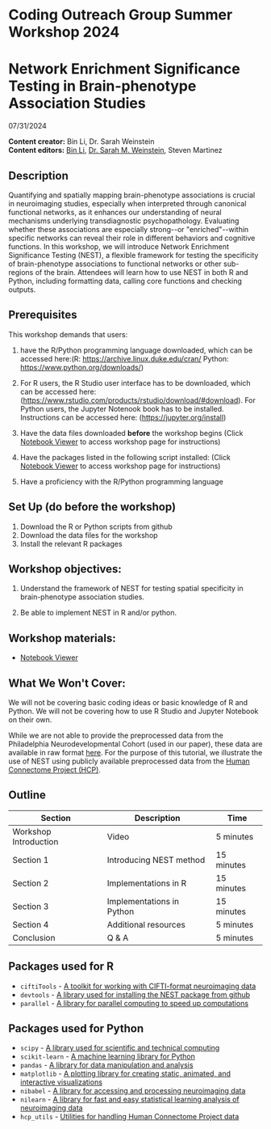 # Coding Outreach Group Summer Workshop 2024
# Network Enrichment Significance Testing in Brain-phenotype Association Studies

07/31/2024

__**Content creator:**__ Bin Li, Dr. Sarah Weinstein \
__**Content editors:**__ [Bin Li](bin.li@temple.edu), [Dr. Sarah M. Weinstein](sarah.m.weinstein@temple.edu), Steven Martinez

## Description

Quantifying and spatially mapping brain-phenotype associations is crucial in neuroimaging studies, especially when interpreted through canonical functional networks, as it enhances our understanding of neural mechanisms underlying transdiagnostic psychopathology. Evaluating whether these associations are especially strong--or "enriched"--within specific networks can reveal their role in different behaviors and cognitive functions. In this workshop, we will introduce Network Enrichment Significance Testing (NEST), a flexible framework for testing the specificity of brain-phenotype associations to functional networks or other sub-regions of the brain. Attendees will learn how to use NEST in both R and Python, including formatting data, calling core functions and checking outputs.

## Prerequisites

This workshop demands that users:

1. have the R/Python programming language downloaded, which can be accessed here:(R: <https://archive.linux.duke.edu/cran/> Python: <https://www.python.org/downloads/>)

2. For R users, the R Studio user interface has to be downloaded, which can be accessed here:(<https://www.rstudio.com/products/rstudio/download/#download>). For Python users, the Jupyter Notenook book has to be installed. Instructions can be accessed here: (<https://jupyter.org/install>)

3. Have the data files downloaded **before** the workshop begins (Click [Notebook Viewer](https://tu-coding-outreach-group.github.io/cog_summer_workshops_2024/nest_in_r/index.html) to access workshop page for instructions)

4. Have the packages listed in the following script installed: (Click [Notebook Viewer](https://tu-coding-outreach-group.github.io/cog_summer_workshops_2024/nest_in_r/index.html) to access workshop page for instructions)

5. Have a proficiency with the R/Python programming language

## Set Up (do before the workshop)

1. Download the R or Python scripts from github
2. Download the data files for the workshop 
3. Install the relevant R packages 

## Workshop objectives:

1. Understand the framework of NEST for testing spatial specificity in brain-phenotype association studies.

2. Be able to implement NEST in R and/or python.

## Workshop materials:
- [Notebook Viewer](https://tu-coding-outreach-group.github.io/cog_summer_workshops_2024/nest_in_r/index.html)

## What We Won't Cover:

We will not be covering basic coding ideas or basic knowledge of R and Python. We will not be covering how to use R Studio and Jupyter Notebook on their own.

While we are not able to provide the preprocessed data from the Philadelphia Neurodevelopmental Cohort (used in our paper), these data are available in raw format [here](https://www.ncbi.nlm.nih.gov/projects/gap/cgi-bin/study.cgi?study_id=phs000607.v3.p2). For the purpose of this tutorial, we illustrate the use of NEST using publicly available preprocessed data from the [Human Connectome Project (HCP)](https://db.humanconnectome.org/data/projects/HCP_1200).

## Outline

| Section | Description | Time |
| --- | --- | --- |
| Workshop Introduction | Video | 5 minutes |
| Section 1 | Introducing NEST method | 15 minutes |
| Section 2 | Implementations in R| 15 minutes |
| Section 3 | Implementations in Python | 15 minutes |
| Section 4 | Additional resources | 5 minutes |
| Conclusion |  Q & A | 5 minutes |

## Packages used for R

* ```ciftiTools``` - [A toolkit for working with CIFTI-format neuroimaging data](https://github.com/mandymejia/ciftiTools)
* ```devtools``` - [A library used for installing the NEST package from github](https://github.com/r-lib/devtools)
* ```parallel``` - [A library for parallel computing to speed up computations](https://www.rdocumentation.org/packages/parallel/versions/3.6.2)

## Packages used for Python

* ```scipy``` - [A library used for scientific and technical computing](https://scipy.org/)
* ```scikit-learn``` - [A machine learning library for Python](https://scikit-learn.org/)
* ```pandas``` - [A library for data manipulation and analysis](https://pandas.pydata.org/)
* ```matplotlib``` - [A plotting library for creating static, animated, and interactive visualizations](https://matplotlib.org/)
* ```nibabel``` - [A library for accessing and processing neuroimaging data](https://nipy.org/nibabel/)
* ```nilearn``` - [A library for fast and easy statistical learning analysis of neuroimaging data](https://nilearn.github.io/stable/index.html)
* ```hcp_utils``` - [Utilities for handling Human Connectome Project data](https://rmldj.github.io/hcp-utils/)
